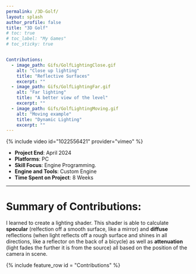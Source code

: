 ```yaml
---
permalink: /3D-Golf/
layout: splash
author_profile: false
title: "3D Golf"
# toc: true
# toc_label: "My Games"
# toc_sticky: true


Contributions:
  - image_path: Gifs/GolfLightingClose.gif
    alt: "Close up lighting"
    title: "Reflective Surfaces"
    excerpt: ""
  - image_path: Gifs/GolfLightingFar.gif
    alt: "Far lighting"
    title: "A better view of the level"
    excerpt: ""
  - image_path: Gifs/GolfLightingMoving.gif
    alt: "Moving example"
    title: "Dynamic Lighting"
    excerpt: ""
---
```

{% include video id="1022556421" provider="vimeo" %}

- **Project End**: April 2024 
- **Platforms**: PC
- **Skill Focus**: Engine Programming.
- **Engine and Tools**: Custom Engine
- **Time Spent on Project**: 8 Weeks

---

# Summary of Contributions:

I learned to create a lighting shader. This shader is able to calculate **specular** (relfection off a smooth surface, like a mirror) and **diffuse** reflections (when light reflects off a rough surface and shines in all directions, like a reflector on the back of a bicycle) as well as **attenuation** (light fades the further it is from the source) all based on the position of the camera in scene.


{% include feature_row id = "Contributions" %}

